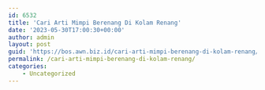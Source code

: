 ```yaml
---
id: 6532
title: 'Cari Arti Mimpi Berenang Di Kolam Renang'
date: '2023-05-30T17:00:30+00:00'
author: admin
layout: post
guid: 'https://bos.awn.biz.id/cari-arti-mimpi-berenang-di-kolam-renang/'
permalink: /cari-arti-mimpi-berenang-di-kolam-renang/
categories:
    - Uncategorized
---
```


